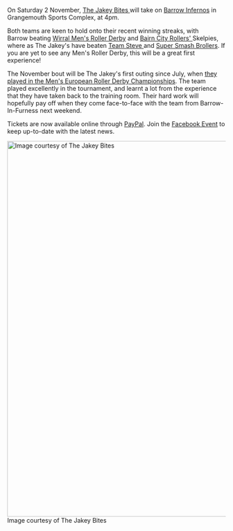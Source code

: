 <html><body><p>On Saturday 2 November, <a title="The Jakey Bites Facebook Page" href="https://www.facebook.com/TheJakeyBites?fref=ts" target="_blank">The Jakey Bites </a>will take on <a title="Barrow Infernos Facebook Page" href="https://www.facebook.com/BarrowInfernos?filter=3" target="_blank">Barrow Infernos</a> in Grangemouth Sports Complex, at 4pm.

Both teams are keen to hold onto their recent winning streaks, with Barrow beating <a title="Wirral Men's Roller Derby Facebook Page" href="https://www.facebook.com/ThePackAnimals" target="_blank">Wirral Men's Roller Derby</a> and <a title="Bairn City Rollers Facebook Page" href="https://www.facebook.com/BairnCityRollers" target="_blank">Bairn City Rollers' </a>Skelpies, where as The Jakey's have beaten <a title="Team Steve Facebook Page" href="https://www.facebook.com/pages/Team-Steve/261667917252555?fref=ts" target="_blank">Team Steve </a>and <a title="Super Smash Broller Facebook Page" href="https://www.facebook.com/supersmashbrollers" target="_blank">Super Smash Brollers</a>. If you are yet to see any Men's Roller Derby, this will be a great first experience!

The November bout will be The Jakey's first outing since July, when <a title="The Jakey Bites Take on Europe!" href="http://scottishrollerderbyblog.com/2013/07/10/the-jakey-bites-take-on-europe/" target="_blank">they played in the Men's European Roller Derby Championships</a>. The team played excellently in the tournament, and learnt a lot from the experience that they have taken back to the training room. Their hard work will hopefully pay off when they come face-to-face with the team from Barrow-In-Furness next weekend.

Tickets are now available online through <a title="Buy tickets online" href="https://www.paypal.com/cgi-bin/webscr?cmd=_s-xclick&amp;hosted_button_id=6E973R82UPT76" target="_blank">PayPal</a>. Join the <a title="Facebook Event" href="https://www.facebook.com/events/577858578940889/" target="_blank">Facebook Event</a> to keep up-to-date with the latest news.

<a href="http://scottishrollerderbyblog.com/2013/10/jakey-bites-poster1.jpg"><img class="size-full wp-image-2995" alt="Image courtesy of The Jakey Bites" src="http://scottishrollerderbyblog.com/2013/10/jakey-bites-poster1.jpg" width="614" height="867"></a> Image courtesy of The Jakey Bites</p></body></html>
